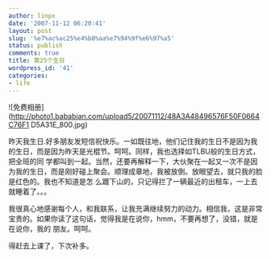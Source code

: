 ```yaml
---
author: linpx
date: '2007-11-12 06:20:41'
layout: post
slug: '%e7%ac%ac25%e4%b8%aa%e7%94%9f%e6%97%a5'
status: publish
comments: true
title: 第25个生日
wordpress_id: '41'
categories:
- life
---
```


![免费相册](http://photo1.bababian.com/upload5/20071112/48A3A48496576F50F0664C76F1
D5A31E_800.jpg)

  
昨天我生日.好多朋友发短信祝快乐。一如既往地，他们记住我的生日不是因为我的生日，而是因为昨天是光棍节。呵呵。同样，我也选择如TLBU般的生日方式，把全班的同
学都叫到一起。当然，还要再解释一下，大伙聚在一起又一次不是因为我的生日，而是刚好碰上聚会。顺理成章地，我被放倒。放眼望去，就只我的脸是红色的。我也不知道是怎
么踱下山的，只记得拦了一辆最近的出租车，一上去就睡着了。。。

  
我很真心地感谢每个人，和我联系，让我充满继续努力的动力。相信我，这是非常宝贵的。如果你读了这句话，觉得我是在说你，hmm，不要再想了，没错，就是在说你，我的
朋友。呵呵。

  
得赶去上课了，下次补多。

